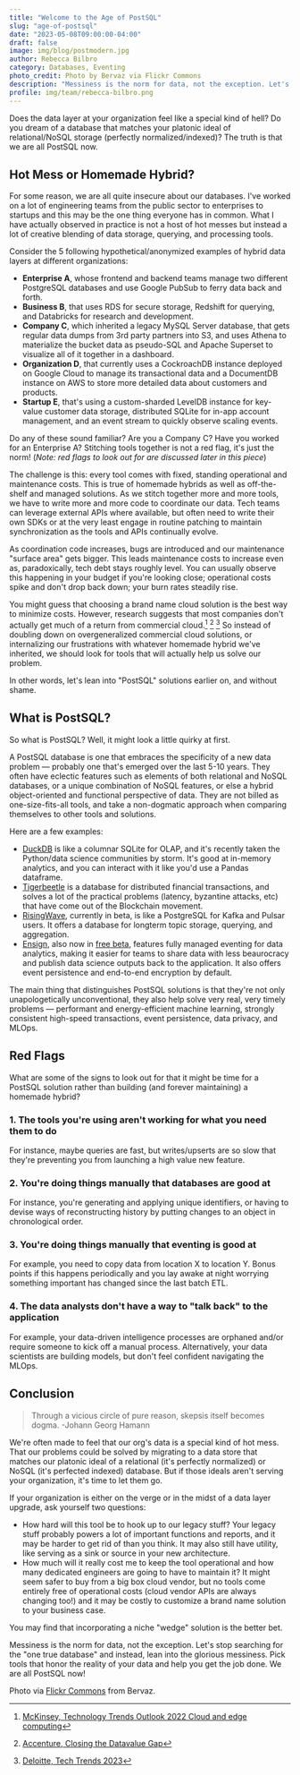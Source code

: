 ```yaml
---
title: "Welcome to the Age of PostSQL"
slug: "age-of-postsql"
date: "2023-05-08T09:00:00-04:00"
draft: false
image: img/blog/postmodern.jpg
author: Rebecca Bilbro
category: Databases, Eventing
photo_credit: Photo by Bervaz via Flickr Commons
description: "Messiness is the norm for data, not the exception. Let's stop searching for the 'one true' database and just pick tools that help us get the job done."
profile: img/team/rebecca-bilbro.png
---
```


Does the data layer at your organization feel like a special kind of hell? Do you dream of a database that matches your platonic ideal of relational/NoSQL storage (perfectly normalized/indexed)? The truth is that we are all PostSQL now.

<!--more-->

## Hot Mess or Homemade Hybrid?

For some reason, we are all quite insecure about our databases. I've worked on a lot of engineering teams from the public sector to enterprises to startups and this may be the one thing everyone has in common. What I have actually observed in practice is not a host of hot messes but instead a lot of creative blending of data storage, querying, and processing tools.

Consider the 5 following hypothetical/anonymized examples of hybrid data layers at different organizations:

- **Enterprise A**, whose frontend and backend teams manage two different PostgreSQL databases and use Google PubSub to ferry data back and forth.
- **Business B**, that uses RDS for secure storage, Redshift for querying, and Databricks for research and development.
- **Company C**, which inherited a legacy MySQL Server database, that gets regular data dumps from 3rd party partners into S3, and uses Athena to materialize the bucket data as pseudo-SQL and Apache Superset to visualize all of it together in a dashboard.
- **Organization D**, that currently uses a CockroachDB instance deployed on Google Cloud to manage its transactional data and a DocumentDB instance on AWS to store more detailed data about customers and products.
- **Startup E**, that's using a custom-sharded LevelDB instance for key-value customer data storage, distributed SQLite for in-app account management, and an event stream to quickly observe scaling events.

Do any of these sound familiar? Are you a Company C? Have you worked for an Enterprise A? Stitching tools together is not a red flag, it's just the norm! (*Note: red flags to look out for are discussed later in this piece*)

The challenge is this: every tool comes with fixed, standing operational and maintenance costs. This is true of homemade hybrids as well as off-the-shelf and managed solutions. As we stitch together more and more tools, we have to write more and more code to coordinate our data. Tech teams can leverage external APIs where available, but often need to write their own SDKs or at the very least engage in routine patching to maintain synchronization as the tools and APIs continually evolve.

As coordination code increases, bugs are introduced and our maintenance "surface area" gets bigger. This leads maintenance costs to increase even as, paradoxically, tech debt stays roughly level. You can usually observe this happening in your budget if you're looking close; operational costs spike and don't drop back down; your burn rates steadily rise.

You might guess that choosing a brand name cloud solution is the best way to minimize costs. However, research suggests that most companies don't actually get much of a return from commercial cloud.[^1] [^2] [^3] So instead of doubling down on overgeneralized commercial cloud solutions, or internalizing our frustrations with whatever homemade hybrid we've inherited, we should look for tools that will actually help us solve our problem.

In other words, let's lean into "PostSQL" solutions earlier on, and without shame.

## What is PostSQL?

So what is PostSQL? Well, it might look a little quirky at first.

A PostSQL database is one that embraces the specificity of a new data problem &mdash; probably one that's emerged over the last 5-10 years. They often have eclectic features such as elements of both relational and NoSQL databases, or a unique combination of NoSQL features, or else a hybrid object-oriented and functional perspective of data. They are not billed as one-size-fits-all tools, and take a non-dogmatic approach when comparing themselves to other tools and solutions.

Here are a few examples:

- [DuckDB](https://duckdb.org/) is like a columnar SQLite for OLAP, and it's recently taken the Python/data science communities by storm. It's good at in-memory analytics, and you can interact with it like you'd use a Pandas dataframe.
- [Tigerbeetle](https://tigerbeetle.com/) is a database for distributed financial transactions, and solves a lot of the practical problems (latency, byzantine attacks, etc) that have come out of the Blockchain movement.
- [RisingWave](https://www.risingwave.dev/docs/current/intro/), currently in beta, is like a PostgreSQL for Kafka and Pulsar users. It offers a database for longterm topic storage, querying, and aggregation.
- [Ensign](https://rotational.io/ensign/), also now in [free beta](https://rotational.app/register), features fully managed eventing for data analytics, making it easier for teams to share data with less beaurocracy and publish data science outputs back to the application. It also offers event persistence and end-to-end encryption by default.

The main thing that distinguishes PostSQL solutions is that they're not only unapologetically unconventional, they also help solve very real, very timely problems  &mdash; performant and energy-efficient machine learning, strongly consistent high-speed transactions, event persistence, data privacy, and MLOps.


## Red Flags
What are some of the signs to look out for that it might be time for a PostSQL solution rather than building (and forever maintaining) a homemade hybrid?

### 1. The tools you're using aren't working for what you need them to do
For instance, maybe queries are fast, but writes/upserts are so slow that they're preventing you from launching a high value new feature.

### 2. You're doing things manually that databases are good at
For instance, you're generating and applying unique identifiers, or having to devise ways of reconstructing history by putting changes to an object in chronological order.

### 3. You're doing things manually that eventing is good at
For example, you need to copy data from location X to location Y. Bonus points if this happens periodically and you lay awake at night worrying something important has changed since the last batch ETL.

### 4. The data analysts don't have a way to "talk back" to the application
For example, your data-driven intelligence processes are orphaned and/or require someone to kick off a manual process. Alternatively, your data scientists are building models, but don't feel confident navigating the MLOps.


## Conclusion

> Through a vicious circle of pure reason, skepsis itself becomes dogma. -Johann Georg Hamann

We're often made to feel that our org's data is a special kind of hot mess. That our problems could be solved by migrating to a data store that matches our platonic ideal of a relational (it's perfectly normalized) or NoSQL (it's perfected indexed) database. But if those ideals aren't serving your organization, it's time to let them go.

If your organization is either on the verge or in the midst of a data layer upgrade, ask yourself two questions:

- How hard will this tool be to hook up to our legacy stuff? Your legacy stuff probably powers a lot of important functions and reports, and it may be harder to get rid of than you think. It may also still have utility, like serving as a sink or source in your new architecture.
- How much will it really cost me to keep the tool operational and how many dedicated engineers are going to have to maintain it? It might seem safer to buy from a big box cloud vendor, but no tools come entirely free of operational costs (cloud vendor APIs are always changing too!) and it may be costly to customize a brand name solution to your business case.

You may find that incorporating a niche "wedge" solution is the better bet.

Messiness is the norm for data, not the exception. Let's stop searching for the "one true database" and instead, lean into the glorious messiness. Pick tools that honor the reality of your data and help you get the job done. We are all PostSQL now!

[^1]: [McKinsey, Technology Trends Outlook 2022 Cloud and edge computing](https://www.mckinsey.com/~/media/mckinsey/business%20functions/mckinsey%20digital/our%20insights/the%20top%20trends%20in%20tech%202022/McKinsey-Tech-Trends-Outlook-2022-Cloud-Edge.pdf)
[^2]: [Accenture, Closing the Datavalue Gap](https://www.accenture.com/_acnmedia/pdf-108/accenture-closing-data-value-gap-fixed.pdf)
[^3]: [Deloitte, Tech Trends 2023](https://www2.deloitte.com/us/en/insights/focus/tech-trends.html#above-the-clouds)

Photo via [Flickr Commons](https://flic.kr/p/2mN8Cfg) from Bervaz.

